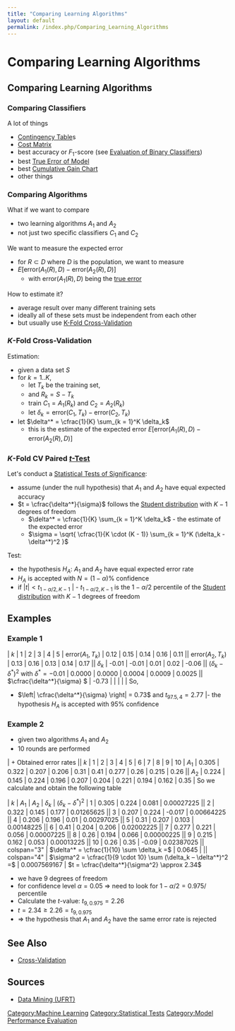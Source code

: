 ```yaml
---
title: "Comparing Learning Algorithms"
layout: default
permalink: /index.php/Comparing_Learning_Algorithms
---
```


# Comparing Learning Algorithms

## Comparing Learning Algorithms
### Comparing Classifiers
A lot of things
- [Contingency Table](Contingency_Table)s
- [Cost Matrix](Cost_Matrix)
- best accuracy or $F_1$-score (see [Evaluation of Binary Classifiers](Evaluation_of_Binary_Classifiers)) 
- best [True Error of Model](True_Error_of_Model)
- best [Cumulative Gain Chart](Cumulative_Gain_Chart)
- other things


### Comparing Algorithms
What if we want to compare 
- two learning algorithms $A_1$ and $A_2$
- not just two specific classifiers $C_1$ and $C_2$


We want to measure the expected error 
- for $R \subset D$ where $D$ is the population, we want to measure
- $E \Big[ \text{error} \big(A_1(R), D \big) - \text{error} \big(A_2(R), D \big) \Big]$
  - with $\text{error} \big(A_1(R), D \big)$ being the [true error](True_Error_of_Model)


How to estimate it?
- average result over many different training sets 
- ideally all of these sets must be independent from each other 
- but usually use [K-Fold Cross-Validation](K-Fold_Cross-Validation)


### $K$-Fold Cross-Validation
Estimation:
- given a data set $S$
- for $k = 1..K$,
  - let $T_k$ be the training set,
  - and $R_k = S - T_k$
  - train $C_1 = A_1(R_k)$ and $C_2 = A_2(R_k)$
  - let $\delta_k = \text{error}(C_1, T_k) - \text{error}(C_2, T_k)$
- let $\delta^* = \cfrac{1}{K} \sum_{k = 1}^K \delta_k$
  - this is the estimate of the expected error $E \Big[ \text{error} \big(A_1(R), D \big) - \text{error} \big(A_2(R), D \big) \Big]$


### $K$-Fold CV Paired [$t$-Test](t-Test)
Let's conduct a [Statistical Tests of Significance](Statistical_Tests_of_Significance):
- assume (under the null hypothesis) that $A_1$ and $A_2$ have equal expected accuracy
- $t = \cfrac{\delta^*}{\sigma}$ follows the [Student distribution](Student_distribution) with $K-1$ degrees of freedom
  - $\delta^* = \cfrac{1}{K} \sum_{k = 1}^K \delta_k$ - the estimate of the expected error
  - $\sigma = \sqrt{ \cfrac{1}{K \cdot (K - 1)} \sum_{k = 1}^K (\delta_k - \delta^*)^2 }$ 

Test:
- the hypothesis $H_A$: $A_1$ and $A_2$ have equal expected error rate
- $H_A$ is accepted with $N = (1 - \alpha)\%$ confidence 
- if $|  t | < t_{1 - \alpha / 2, K - 1}$ |  - $t_{1 - \alpha / 2, K - 1}$ is the $1 - \alpha / 2$ percentile of  the [Student distribution](Student_distribution) with $K-1$ degrees of freedom


## Examples
### Example 1

|   $k$  |  1  |  2  |  3  |  4  |  5  |   $\text{error}(A_1, T_k)$   |  0.12  |  0.15  |  0.14  |  0.16  |  0.11 ||   $\text{error}(A_2, T_k)$   |  0.13  |  0.16  |  0.13  |  0.14  |  0.17 ||   $\delta_k$   |  -0.01  |  -0.01  |  0.01  |  0.02  |  -0.06 ||   $(\delta_k - \delta^*)^2$ with $\delta^* = -0.01$   |  0.0000  |  0.0000  |  0.0004  |  0.0009  |  0.0025 ||   $\cfrac{\delta^*}{\sigma} $  |   -0.73  |   |   |   |    |
So,
- $\left|  \cfrac{\delta^*}{\sigma} \right| = 0.73$ and $t_{97.5, 4} = 2.77$ |- the hypothesis $H_A$ is accepted with 95% confidence	


### Example 2
- given two algorithms $A_1$ and $A_2$
- 10 rounds are performed

| + Obtained error rates ||   $k$  |  1  |  2  |  3  |  4  |  5  |  6  |  7  |  8  |  9  |  10  |   $A_1$  |  0.305  |  0.322  |  0.207  |  0.206  |  0.31  |  0.41  |  0.277  |  0.26  |  0.215  |  0.26 ||   $A_2$  |  0.224  |  0.145  |  0.224  |  0.196  |  0.207  |  0.204  |  0.221  |  0.194  |  0.162  |  0.35 |
So we calculate and obtain the following table 

|   $k$  |  $A_1$  |  $A_2$  |  $\delta_k$  |  $(\delta_k - \delta^*)^2$  |  1  |  0.305  |  0.224  |  0.081  |  0.00027225 ||  2  |  0.322  |  0.145  |  0.177  |  0.01265625 ||  3  |  0.207  |  0.224  |  -0.017  |  0.00664225 ||  4  |  0.206  |  0.196  |  0.01  |  0.00297025 ||  5  |  0.31  |  0.207  |  0.103  |  0.00148225 ||  6  |  0.41  |  0.204  |  0.206  |  0.02002225 ||  7  |  0.277  |  0.221  |  0.056  |  0.00007225 ||  8  |  0.26  |  0.194  |  0.066  |  0.00000225 ||  9  |  0.215  |  0.162  |  0.053  |  0.00013225 ||  10  |  0.26  |  0.35  |  -0.09  |  0.02387025 ||   colspan="3" | $\delta^* = \cfrac{1}{10} \sum \delta_k =$   |  0.0645  |    ||   colspan="4" | $\sigma^2 = \cfrac{1}{9 \cdot 10} \sum (\delta_k – \delta^*)^2 =$   |  0.0007569167 |
$t = \cfrac{\delta^*}{\sigma^2} \approx 2.34$
- we have 9 degrees of freedom
- for confidence level $\alpha = 0.05$ $\Rightarrow$ need to look for $1 - \alpha/2 = 0.975/%$ percentile
- Calculate the $t$-value: $t_{9, 0.975} = 2.26$
- $t = 2.34 \geqslant 2.26 = t_{9, 0.975}$
- $\Rightarrow$ the hypothesis that $A_1$ and $A_2$ have the same error rate is rejected 




## See Also
- [Cross-Validation](Cross-Validation)

## Sources
- [Data Mining (UFRT)](Data_Mining_(UFRT))

[Category:Machine Learning](Category_Machine_Learning)
[Category:Statistical Tests](Category_Statistical_Tests)
[Category:Model Performance Evaluation](Category_Model_Performance_Evaluation)